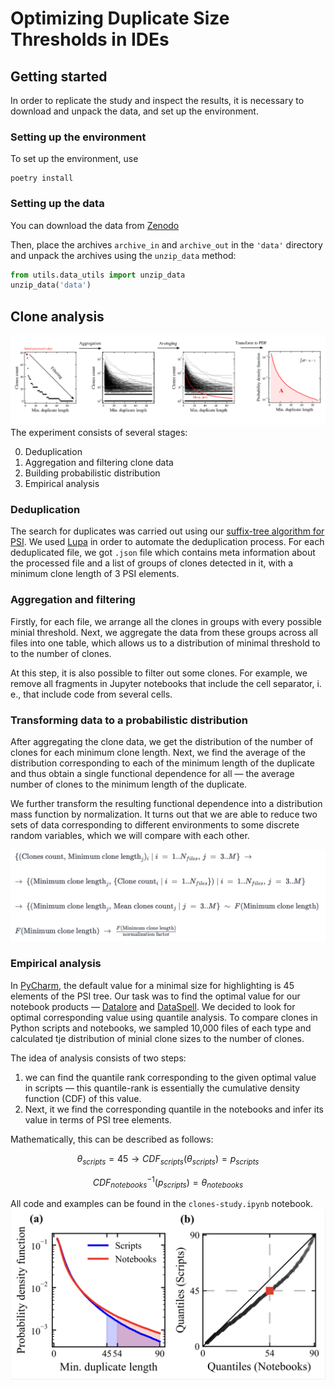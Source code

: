 # Optimizing Duplicate Size Thresholds in IDEs

## Getting started

In order to replicate the study and inspect the results,
it is necessary to download and unpack the data,
and set up the environment.

### Setting up the environment

To set up the environment, use

```
poetry install
```

### Setting up the data

You can download the data from [Zenodo](https://doi.org/10.5281/zenodo.7572584)

Then, place the archives `archive_in` and `archive_out` in the `'data'` directory and unpack the archives 
using the `unzip_data` method:

```python
from utils.data_utils import unzip_data
unzip_data('data')
```

## Clone analysis
![Experiment process](figures/process.png)
The experiment consists of several stages:

0. Deduplication
1. Aggregation and filtering clone data
2. Building probabilistic distribution
3. Empirical analysis

### Deduplication

The search for duplicates was carried out using our [suffix-tree algorithm for PSI](https://github.com/nbirillo/clone-detector/tree/python-clone-analysis). We used [Lupa](https://github.com/nbirillo/Lupa) in order to automate the deduplication process. For each deduplicated file, we got `.json` file which contains meta information about the processed file and a list of groups of clones detected in it, with a minimum clone length of 3 PSI elements.

### Aggregation and filtering

Firstly, for each file, we arrange all the clones in groups with every possible minial threshold. Next, we aggregate the data from these groups 
across all files into one table, which allows us to a distribution of minimal threshold to to the number of clones. 

At this step, it is also possible to filter out some clones. For example, we remove all fragments in Jupyter notebooks that include the cell separator, i. e., that include code from several cells. 

### Transforming data to a probabilistic distribution

After aggregating the clone data, we get the distribution of the number of clones for each minimum clone length. Next, we find the average of the distribution corresponding to each of the minimum length of the duplicate and thus obtain a single functional dependence for all — the average number
of clones to the minimum length of the duplicate.

We further transform the resulting functional dependence into a distribution mass function by normalization. It turns out that we are able to reduce two sets of data corresponding to different environments to some discrete random variables, which we will compare with each other.

![Experiment process](figures/formula.png)
### Empirical analysis

In [PyCharm](https://www.jetbrains.com/pycharm/), the default value for a minimal size for highlighting is 45 elements of the PSI tree. 
Our task was to find the optimal value for our notebook products — [Datalore](https://datalore.jetbrains.com/) and [DataSpell](https://www.jetbrains.com/dataspell/).
We decided to look for optimal corresponding value using quantile analysis. 
To compare clones in Python scripts and notebooks, we sampled 10,000 files of each type and calculated tje
distribution of minial clone sizes to the number of clones.


The idea of analysis consists of two steps:
1) we can find the quantile rank corresponding to the given optimal value in scripts — this quantile-rank is essentially the cumulative density function (CDF) of this value.
2) Next, it we find the corresponding quantile in the notebooks and infer its value in terms of PSI tree elements.

Mathematically, this can be described as follows:

$$\theta_{scripts} = 45 \to CDF_{scripts}(\theta_{scripts}) = p_{scripts}$$

$$CDF_{notebooks}^{-1} (p_{scripts}) = \theta_{notebooks}$$

All code and examples can be found in the `clones-study.ipynb` notebook.
![Experiment process](figures/quantiles.png)
